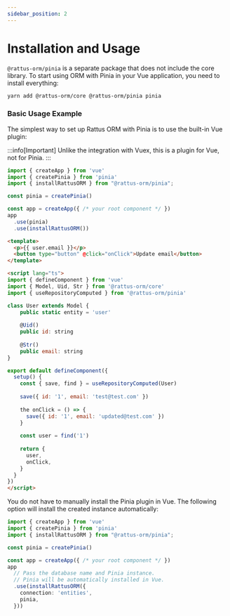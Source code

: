 ```yaml
---
sidebar_position: 2
---
```


# Installation and Usage

`@rattus-orm/pinia` is a separate package that does not include the core library. To start using ORM with Pinia in your Vue application, you need to install everything:
```bash
yarn add @rattus-orm/core @rattus-orm/pinia pinia
```

### Basic Usage Example
The simplest way to set up Rattus ORM with Pinia is to use the built-in Vue plugin:

:::info[Important]
Unlike the integration with Vuex, this is a plugin for Vue, not for Pinia.
:::

```typescript title="main.ts"
import { createApp } from 'vue'
import { createPinia } from 'pinia'
import { installRattusORM } from "@rattus-orm/pinia";

const pinia = createPinia()

const app = createApp({ /* your root component */ })
app
  .use(pinia)
  .use(installRattusORM())
```

```html title="App.vue"
<template>
  <p>{{ user.email }}</p>
  <button type="button" @click="onClick">Update email</button>
</template>

<script lang="ts">
import { defineComponent } from 'vue'
import { Model, Uid, Str } from '@rattus-orm/core'
import { useRepositoryComputed } from '@rattus-orm/pinia'

class User extends Model {
    public static entity = 'user'
    
    @Uid()
    public id: string
    
    @Str()
    public email: string
}

export default defineComponent({
  setup() {
    const { save, find } = useRepositoryComputed(User)
    
    save({ id: '1', email: 'test@test.com' })
    
    the onClick = () => {
      save({ id: '1', email: 'updated@test.com' })
    }
    
    const user = find('1')
    
    return {
      user,
      onClick,
    }
  }
})
</script>
``` 

You do not have to manually install the Pinia plugin in Vue. The following option will install the created instance automatically:
```typescript title="main.ts - passing Pinia to rattusOrmPiniaVuePlugin"
import { createApp } from 'vue'
import { createPinia } from 'pinia'
import { installRattusORM } from "@rattus-orm/pinia";

const pinia = createPinia()

const app = createApp({ /* your root component */ })
app
  // Pass the database name and Pinia instance.
  // Pinia will be automatically installed in Vue.
  .use(installRattusORM({
    connection: 'entities',
    pinia,
  }))
```
